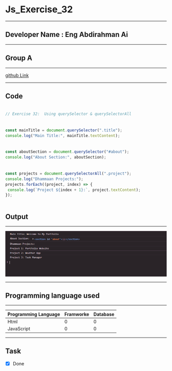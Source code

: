 
 # Js_Exercise_32
 
 ***
 
 ## Developer Name : Eng Abdirahman Ai
 
 ***
 
 ## Group A
 
 ***
 [github Link](https://github.com/engai2025/All-js)
 
 ***
 
 ## Code
 
 ~~~ Javascript
 
 // Exercise 32:  Using querySelector & querySelectorAll

 
const mainTitle = document.querySelector(".title");
console.log("Main Title:", mainTitle.textContent);

 
const aboutSection = document.querySelector("#about");
console.log("About Section:", aboutSection);

 
const projects = document.querySelectorAll(".project");
console.log("Dhammaan Projects:");
projects.forEach((project, index) => {
  console.log(`Project ${index + 1}:`, project.textContent);
});



 ~~~
 
 
  
 
 ## Output
 
 ***
 ![Output The Code](../32-Exercise/Assets/Capture.PNG)
 
 
 ***
 
  
 
 ## Programming language used
 
 ***
 
 |Programming Language |Framworke | Database
 |:-------------------|:----------|:--------
 |Html                |0          |0
 |JavaScript          |0          |0
 
 ***
 
 ## Task
 
 - [x] Done
 